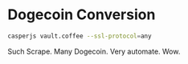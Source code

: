 # Dogecoin Conversion

```bash
casperjs vault.coffee --ssl-protocol=any
```

Such Scrape.
Many Dogecoin.
Very automate.
Wow.


